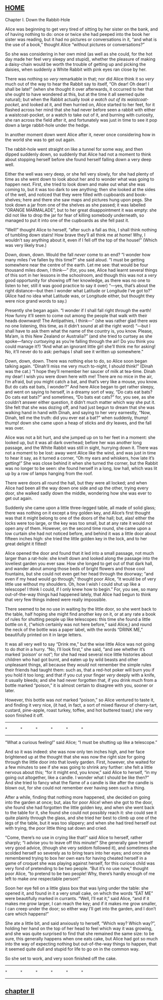 ## [HOME](book.md)

 Chapter I. Down the Rabbit-Hole

Alice was beginning to get very tired of sitting by her sister on the
bank, and of having nothing to do: once or twice she had peeped into
the book her sister was reading, but it had no pictures or
conversations in it, “and what is the use of a book,” thought Alice
“without pictures or conversations?”

So she was considering in her own mind (as well as she could, for the
hot day made her feel very sleepy and stupid), whether the pleasure of
making a daisy-chain would be worth the trouble of getting up and
picking the daisies, when suddenly a White Rabbit with pink eyes ran
close by her.

There was nothing so _very_ remarkable in that; nor did Alice think it
so _very_ much out of the way to hear the Rabbit say to itself, “Oh
dear! Oh dear! I shall be late!” (when she thought it over afterwards,
it occurred to her that she ought to have wondered at this, but at the
time it all seemed quite natural); but when the Rabbit actually _took a
watch out of its waistcoat-pocket_, and looked at it, and then hurried
on, Alice started to her feet, for it flashed across her mind that she
had never before seen a rabbit with either a waistcoat-pocket, or a
watch to take out of it, and burning with curiosity, she ran across the
field after it, and fortunately was just in time to see it pop down a
large rabbit-hole under the hedge.

In another moment down went Alice after it, never once considering how
in the world she was to get out again.

The rabbit-hole went straight on like a tunnel for some way, and then
dipped suddenly down, so suddenly that Alice had not a moment to think
about stopping herself before she found herself falling down a very
deep well.

Either the well was very deep, or she fell very slowly, for she had
plenty of time as she went down to look about her and to wonder what
was going to happen next. First, she tried to look down and make out
what she was coming to, but it was too dark to see anything; then she
looked at the sides of the well, and noticed that they were filled with
cupboards and book-shelves; here and there she saw maps and pictures
hung upon pegs. She took down a jar from one of the shelves as she
passed; it was labelled “ORANGE MARMALADE”, but to her great
disappointment it was empty: she did not like to drop the jar for fear
of killing somebody underneath, so managed to put it into one of the
cupboards as she fell past it.

“Well!” thought Alice to herself, “after such a fall as this, I shall
think nothing of tumbling down stairs! How brave they’ll all think me
at home! Why, I wouldn’t say anything about it, even if I fell off the
top of the house!” (Which was very likely true.)

Down, down, down. Would the fall _never_ come to an end? “I wonder how
many miles I’ve fallen by this time?” she said aloud. “I must be
getting somewhere near the centre of the earth. Let me see: that would
be four thousand miles down, I think—” (for, you see, Alice had learnt
several things of this sort in her lessons in the schoolroom, and
though this was not a _very_ good opportunity for showing off her
knowledge, as there was no one to listen to her, still it was good
practice to say it over) “—yes, that’s about the right distance—but
then I wonder what Latitude or Longitude I’ve got to?” (Alice had no
idea what Latitude was, or Longitude either, but thought they were nice
grand words to say.)

Presently she began again. “I wonder if I shall fall right _through_
the earth! How funny it’ll seem to come out among the people that walk
with their heads downward! The Antipathies, I think—” (she was rather
glad there _was_ no one listening, this time, as it didn’t sound at all
the right word) “—but I shall have to ask them what the name of the
country is, you know. Please, Ma’am, is this New Zealand or Australia?”
(and she tried to curtsey as she spoke—fancy _curtseying_ as you’re
falling through the air! Do you think you could manage it?) “And what
an ignorant little girl she’ll think me for asking! No, it’ll never do
to ask: perhaps I shall see it written up somewhere.”

Down, down, down. There was nothing else to do, so Alice soon began
talking again. “Dinah’ll miss me very much to-night, I should think!”
(Dinah was the cat.) “I hope they’ll remember her saucer of milk at
tea-time. Dinah my dear! I wish you were down here with me! There are
no mice in the air, I’m afraid, but you might catch a bat, and that’s
very like a mouse, you know. But do cats eat bats, I wonder?” And here
Alice began to get rather sleepy, and went on saying to herself, in a
dreamy sort of way, “Do cats eat bats? Do cats eat bats?” and
sometimes, “Do bats eat cats?” for, you see, as she couldn’t answer
either question, it didn’t much matter which way she put it. She felt
that she was dozing off, and had just begun to dream that she was
walking hand in hand with Dinah, and saying to her very earnestly,
“Now, Dinah, tell me the truth: did you ever eat a bat?” when suddenly,
thump! thump! down she came upon a heap of sticks and dry leaves, and
the fall was over.

Alice was not a bit hurt, and she jumped up on to her feet in a moment:
she looked up, but it was all dark overhead; before her was another
long passage, and the White Rabbit was still in sight, hurrying down
it. There was not a moment to be lost: away went Alice like the wind,
and was just in time to hear it say, as it turned a corner, “Oh my ears
and whiskers, how late it’s getting!” She was close behind it when she
turned the corner, but the Rabbit was no longer to be seen: she found
herself in a long, low hall, which was lit up by a row of lamps hanging
from the roof.

There were doors all round the hall, but they were all locked; and when
Alice had been all the way down one side and up the other, trying every
door, she walked sadly down the middle, wondering how she was ever to
get out again.

Suddenly she came upon a little three-legged table, all made of solid
glass; there was nothing on it except a tiny golden key, and Alice’s
first thought was that it might belong to one of the doors of the hall;
but, alas! either the locks were too large, or the key was too small,
but at any rate it would not open any of them. However, on the second
time round, she came upon a low curtain she had not noticed before, and
behind it was a little door about fifteen inches high: she tried the
little golden key in the lock, and to her great delight it fitted!

Alice opened the door and found that it led into a small passage, not
much larger than a rat-hole: she knelt down and looked along the
passage into the loveliest garden you ever saw. How she longed to get
out of that dark hall, and wander about among those beds of bright
flowers and those cool fountains, but she could not even get her head
through the doorway; “and even if my head would go through,” thought
poor Alice, “it would be of very little use without my shoulders. Oh,
how I wish I could shut up like a telescope! I think I could, if I only
knew how to begin.” For, you see, so many out-of-the-way things had
happened lately, that Alice had begun to think that very few things
indeed were really impossible.

There seemed to be no use in waiting by the little door, so she went
back to the table, half hoping she might find another key on it, or at
any rate a book of rules for shutting people up like telescopes: this
time she found a little bottle on it, (“which certainly was not here
before,” said Alice,) and round the neck of the bottle was a paper
label, with the words “DRINK ME,” beautifully printed on it in large
letters.

It was all very well to say “Drink me,” but the wise little Alice was
not going to do _that_ in a hurry. “No, I’ll look first,” she said,
“and see whether it’s marked ‘_poison_’ or not”; for she had read
several nice little histories about children who had got burnt, and
eaten up by wild beasts and other unpleasant things, all because they
_would_ not remember the simple rules their friends had taught them:
such as, that a red-hot poker will burn you if you hold it too long;
and that if you cut your finger _very_ deeply with a knife, it usually
bleeds; and she had never forgotten that, if you drink much from a
bottle marked “poison,” it is almost certain to disagree with you,
sooner or later.

However, this bottle was _not_ marked “poison,” so Alice ventured to
taste it, and finding it very nice, (it had, in fact, a sort of mixed
flavour of cherry-tart, custard, pine-apple, roast turkey, toffee, and
hot buttered toast,) she very soon finished it off.

*      *      *      *      *      *      *

    *      *      *      *      *      *

*      *      *      *      *      *      *


“What a curious feeling!” said Alice; “I must be shutting up like a
telescope.”

And so it was indeed: she was now only ten inches high, and her face
brightened up at the thought that she was now the right size for going
through the little door into that lovely garden. First, however, she
waited for a few minutes to see if she was going to shrink any further:
she felt a little nervous about this; “for it might end, you know,”
said Alice to herself, “in my going out altogether, like a candle. I
wonder what I should be like then?” And she tried to fancy what the
flame of a candle is like after the candle is blown out, for she could
not remember ever having seen such a thing.

After a while, finding that nothing more happened, she decided on going
into the garden at once; but, alas for poor Alice! when she got to the
door, she found she had forgotten the little golden key, and when she
went back to the table for it, she found she could not possibly reach
it: she could see it quite plainly through the glass, and she tried her
best to climb up one of the legs of the table, but it was too slippery;
and when she had tired herself out with trying, the poor little thing
sat down and cried.

“Come, there’s no use in crying like that!” said Alice to herself,
rather sharply; “I advise you to leave off this minute!” She generally
gave herself very good advice, (though she very seldom followed it),
and sometimes she scolded herself so severely as to bring tears into
her eyes; and once she remembered trying to box her own ears for having
cheated herself in a game of croquet she was playing against herself,
for this curious child was very fond of pretending to be two people.
“But it’s no use now,” thought poor Alice, “to pretend to be two
people! Why, there’s hardly enough of me left to make _one_ respectable
person!”

Soon her eye fell on a little glass box that was lying under the table:
she opened it, and found in it a very small cake, on which the words
“EAT ME” were beautifully marked in currants. “Well, I’ll eat it,” said
Alice, “and if it makes me grow larger, I can reach the key; and if it
makes me grow smaller, I can creep under the door; so either way I’ll
get into the garden, and I don’t care which happens!”

She ate a little bit, and said anxiously to herself, “Which way? Which
way?”, holding her hand on the top of her head to feel which way it was
growing, and she was quite surprised to find that she remained the same
size: to be sure, this generally happens when one eats cake, but Alice
had got so much into the way of expecting nothing but out-of-the-way
things to happen, that it seemed quite dull and stupid for life to go
on in the common way.

So she set to work, and very soon finished off the cake.

*      *      *      *      *      *      *

    *      *      *      *      *      *

*      *      *      *      *      *      *

## [chapter II](scrolls/ii)